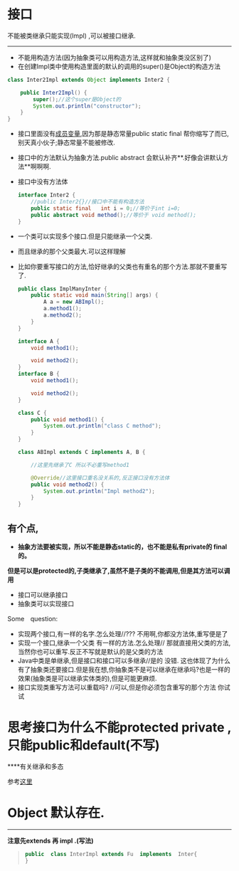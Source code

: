 # 接口

不能被类继承只能实现(Impl) ,可以被接口继承.

---

* 不能用构造方法(因为抽象类可以用构造方法,这样就和抽象类没区别了)
* 在创建Impl类中使用构造里面的默认的调用的super()是Object的构造方法

```java
class Inter2Impl extends Object implements Inter2 {

    public Inter2Impl() {
        super();//这个super是Object的
        System.out.println("constructor");
    }
}
```



* 接口里面没有<u>成员变量</u>,因为那是静态常量public static final 帮你缩写了而已,别天真小伙子;静态常量不能被修改.

* 接口中的方法默认为抽象方法.public abstract 会默认补齐**.好像会讲默认方法**啊啊啊.

* 接口中没有方法体

  ```java
  interface Inter2 {
      //public Inter2{}//接口中不能有构造方法
      public static final   int i = 0;//等价于int i=0;
      public abstract void method();//等价于 void method(); 
  }
  ```




* 一个类可以实现多个接口.但是只能继承一个父类.

* 而且继承的那个父类最大.可以这样理解

* 比如你要重写接口的方法,恰好继承的父类也有重名的那个方法.那就不要重写了.

  ```java
  public class ImplManyInter {
      public static void main(String[] args) {
          A a = new ABImpl();
          a.method1();
          a.method2();
      }
  }
  
  interface A {
      void method1();
  
      void method2();
  }
  interface B {
      void method1();
  
      void method2();
  }
  
  class C {
      public void method1() {
          System.out.println("class C method");
      }
  }
  
  class ABImpl extends C implements A, B {
  
      //这里先继承了C 所以不必重写method1
  
      @Override//这里接口重名没关系的,反正接口没有方法体
      public void method2() {
          System.out.println("Impl method2");
      }
  }
  ```

  

## 有个点,

* **抽象方法要被实现，所以不能是静态static的，也不能是私有private的 final的。**

**但是可以是protected的,子类继承了,虽然不是子类的不能调用,但是其方法可以调用**

* 接口可以继承接口
* 抽象类可以实现接口



Some　question:

* 实现两个接口,有一样的名字.怎么处理//??? 不用啊,你都没方法体,重写便是了
* 实现一个接口,继承一个父类 有一样的方法.怎么处理//  那就直接用父类的方法,当然你也可以重写.反正不写就是默认的是父类的方法
* Java中类是单继承,但是接口和接口可以多继承//是的 没错. 这也体现了为什么有了抽象类还要接口.但是我在想,你抽象类不是可以继承在继承吗?也是一样的效果(抽象类是可以继承实体类的),但是可能更麻烦.
* 接口实现类重写方法可以重载吗?  //可以,但是你必须包含重写的那个方法 你试试



# 思考接口为什么不能protected private ,只能public和default(不写)

****有关继承和多态

参考[这里](https://www.cnblogs.com/leolztang/p/6041222.html) 

# Object 默认存在.

---

**注意先extends 再 impl .(写法)**

> ```java
> public  class InterImpl extends Fu  implements  Inter{
> }
> ```
>
> 

